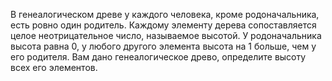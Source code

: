 В генеалогическом древе у каждого человека, кроме родоначальника, есть ровно один родитель. Каждому элементу дерева сопоставляется целое неотрицательное число, называемое высотой. У родоначальника высота равна 0, у любого другого элемента высота на 1 больше, чем у его родителя. Вам дано генеалогическое древо, определите высоту всех его элементов.